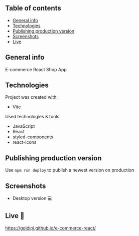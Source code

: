 ## Table of contents
* [General info](#general-info)
* [Technologies](#technologies)
* [Publishing production version](#publishing-production-version)
* [Screenshots](#screenshots)
* [Live](#live-star2)

## General info
E-commerce React Shop App

## Technologies
Project was created with:
* Vite

Used technologies & tools:
* JavaScript
* React
* styled-components
* react-icons

## Publishing production version

Use `npm run deploy` to publish a newest version on production

## Screenshots
* Desktop version :computer:   
  

## Live :star2:
https://goldipl.github.io/e-commerce-react/